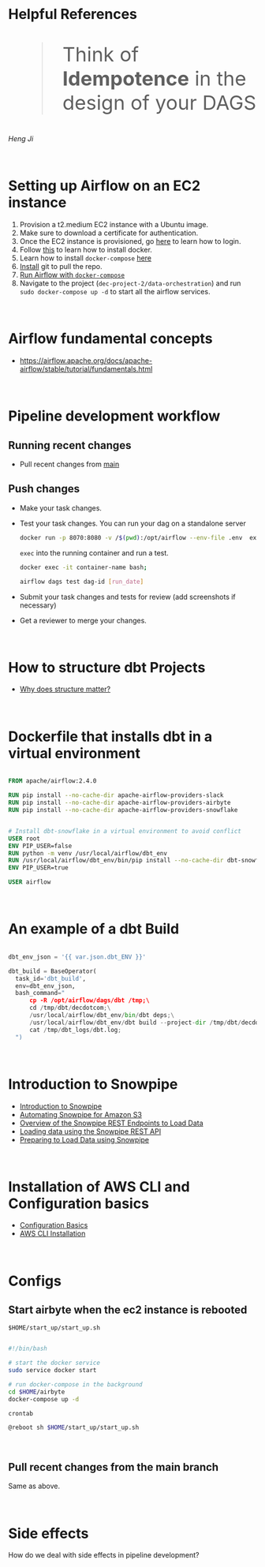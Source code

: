 <br/>

# Helpful References

<blockquote style='font-size:2.5rem'>Think of <b>Idempotence</b> in the design of your DAGS </blockquote>

*Heng Ji*

<br/>

# Setting up Airflow on an EC2 instance

1. Provision a t2.medium EC2 instance with a Ubuntu image.
2. Make sure to download a certificate for authentication.
3. Once the EC2 instance is provisioned, go [here](https://docs.airbyte.com/deploying-airbyte/on-aws-ec2/) to learn how to login.
4. Follow [this](https://docs.docker.com/engine/install/ubuntu/) to learn how to install docker.
5. Learn how to install `docker-compose` [here](https://www.digitalocean.com/community/tutorials/how-to-install-and-use-docker-compose-on-ubuntu-20-04)
6. [Install](https://github.com/git-guides/install-git)  git to pull the repo.
7. [Run Airflow with `docker-compose`](https://airflow.apache.org/docs/apache-airflow/stable/howto/docker-compose/index.html)
8. Navigate to the project (`dec-project-2/data-orchestration`) and run `sudo docker-compose up -d` to start all the airflow services.


<br/>

# Airflow fundamental concepts
- https://airflow.apache.org/docs/apache-airflow/stable/tutorial/fundamentals.html

<br/>

# Pipeline development workflow

## Running recent changes
- Pull recent changes from [main](https://github.com/paulhalla/dec-project-2)

## Push changes
- Make your task changes.
- Test your task changes. You can run your dag on a standalone server

	```bash 
	docker run -p 8070:8080 -v /$(pwd):/opt/airflow --env-file .env  extended-airflow standalone
	```

	`exec` into the running container and run a test.

	```bash 
	docker exec -it container-name bash;

	airflow dags test dag-id [run_date]
	```
- Submit your task changes and tests for review (add screenshots if necessary)
- Get a reviewer to merge your changes.

<br/>


# How to structure dbt Projects
- [Why does structure matter?](https://docs.getdbt.com/guides/best-practices/how-we-structure/1-guide-overview)


<br/>

# Dockerfile that installs dbt in a virtual environment 

```dockerfile

FROM apache/airflow:2.4.0

RUN pip install --no-cache-dir apache-airflow-providers-slack
RUN pip install --no-cache-dir apache-airflow-providers-airbyte
RUN pip install --no-cache-dir apache-airflow-providers-snowflake


# Install dbt-snowflake in a virtual environment to avoid conflict 
USER root 
ENV PIP_USER=false
RUN python -m venv /usr/local/airflow/dbt_env
RUN /usr/local/airflow/dbt_env/bin/pip install --no-cache-dir dbt-snowflake
ENV PIP_USER=true

USER airflow
```

<br/>


# An example of a dbt Build

```python 

dbt_env_json = '{{ var.json.dbt_ENV }}'

dbt_build = BaseOperator(
  task_id='dbt_build',
  env=dbt_env_json,
  bash_command="
      cp -R /opt/airflow/dags/dbt /tmp;\
      cd /tmp/dbt/decdotcom;\
      /usr/local/airflow/dbt_env/bin/dbt deps;\
      /usr/local/airflow/dbt_env/dbt build --project-dir /tmp/dbt/decdotcom/ --profiles-dir . --target prod;\
      cat /tmp/dbt_logs/dbt.log;
  ")
```

<br/>


# Introduction to Snowpipe 

- [Introduction to Snowpipe](https://docs.snowflake.com/en/user-guide/data-load-snowpipe-intro.html)
- [Automating Snowpipe for Amazon S3](https://docs.snowflake.com/en/user-guide/data-load-snowpipe-auto-s3.html)
- [Overview of the Snowpipe REST Endpoints to Load Data](https://docs.snowflake.com/en/user-guide/data-load-snowpipe-rest-overview.html)
- [Loading data using the Snowpipe REST API](https://docs.snowflake.com/en/user-guide/data-load-snowpipe-rest-load.html#sample-program-for-the-python-sdk)
- [Preparing to Load Data using Snowpipe](https://docs.snowflake.com/en/user-guide/data-load-snowpipe-rest-gs.html#using-key-pair-authentication-key-rotation)

<br/>

# Installation of AWS CLI and Configuration basics
- [Configuration Basics](https://docs.aws.amazon.com/cli/latest/userguide/cli-configure-quickstart.html)
- [AWS CLI Installation](https://docs.aws.amazon.com/cli/latest/userguide/getting-started-install.html)

<br/>


# Configs
## Start airbyte when the ec2 instance is rebooted

`$HOME/start_up/start_up.sh`

```bash

#!/bin/bash 

# start the docker service 
sudo service docker start 

# run docker-compose in the background 
cd $HOME/airbyte
docker-compose up -d

```


`crontab`
```bash 
@reboot sh $HOME/start_up/start_up.sh
```
<br/>

## Pull recent changes from the main branch 
Same as above.

<br/>

# Side effects 
How do we deal with side effects in pipeline development?
